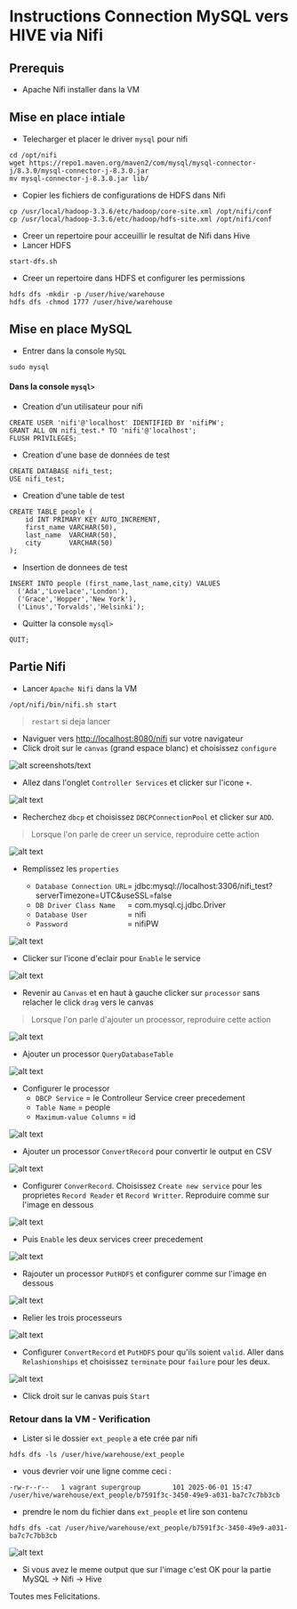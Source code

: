 # Instructions Connection MySQL vers HIVE via Nifi 

## Prerequis
- Apache Nifi installer dans la VM

## Mise en place intiale
- Telecharger et placer le driver `mysql` pour nifi

```
cd /opt/nifi
wget https://repo1.maven.org/maven2/com/mysql/mysql-connector-j/8.3.0/mysql-connector-j-8.3.0.jar
mv mysql-connector-j-8.3.0.jar lib/
```

- Copier les fichiers de configurations de HDFS dans Nifi
```
cp /usr/local/hadoop-3.3.6/etc/hadoop/core-site.xml /opt/nifi/conf
cp /usr/local/hadoop-3.3.6/etc/hadoop/hdfs-site.xml /opt/nifi/conf
```

- Creer un repertoire pour acceuillir le resultat de Nifi dans Hive
- Lancer HDFS
```
start-dfs.sh
```

- Creer un repertoire dans HDFS et configurer les permissions
```
hdfs dfs -mkdir -p /user/hive/warehouse
hdfs dfs -chmod 1777 /user/hive/warehouse
```

## Mise en place MySQL
- Entrer dans la console `MySQL`
```
sudo mysql
```

#### Dans la console `mysql>`
- Creation d'un utilisateur pour nifi
```
CREATE USER 'nifi'@'localhost' IDENTIFIED BY 'nifiPW';
GRANT ALL ON nifi_test.* TO 'nifi'@'localhost';
FLUSH PRIVILEGES;
```

- Creation d'une base de données de test
``` 
CREATE DATABASE nifi_test;
USE nifi_test;
``` 

- Creation d'une table de test
```
CREATE TABLE people (
    id INT PRIMARY KEY AUTO_INCREMENT,
    first_name VARCHAR(50),
    last_name  VARCHAR(50),
    city       VARCHAR(50)
);
```

- Insertion de donnees de test
```
INSERT INTO people (first_name,last_name,city) VALUES
  ('Ada','Lovelace','London'),
  ('Grace','Hopper','New York'),
  ('Linus','Torvalds','Helsinki');
```

- Quitter la console `mysql>`
```
QUIT;
```

## Partie Nifi
- Lancer `Apache Nifi` dans la VM
```
/opt/nifi/bin/nifi.sh start
```
> `restart` si deja lancer

- Naviguer vers [http://localhost:8080/nifi](http://localhost:8080/nifi) sur votre navigateur
- Click droit sur le `canvas` (grand espace blanc) et choisissez `configure`

![alt screenshots/text](image.png)

- Allez dans l'onglet `Controller Services` et clicker sur l'icone `+`.

![alt text](screenshots/image-1.png)

- Recherchez `dbcp` et choisissez `DBCPConnectionPool` et clicker sur `ADD`.
> Lorsque l'on parle de creer un service, reproduire cette action 

![alt text](screenshots/image-2.png)

- Remplissez les `properties`

    - `Database Connection URL`=  jdbc:mysql://localhost:3306/nifi_test?serverTimezone=UTC&useSSL=false
    - `DB Driver Class Name   `=  com.mysql.cj.jdbc.Driver
    - `Database User          `=  nifi
    - `Password               `=  nifiPW

![alt text](screenshots/image-3.png)

- Clicker sur l'icone d'eclair pour `Enable` le service

![alt text](screenshots/image-4.png)

- Revenir au `Canvas` et en haut à gauche clicker sur `processor` sans relacher le click `drag` vers le canvas 
> Lorsque l'on parle d'ajouter un processor, reproduire cette action 

![alt text](screenshots/image-5.png)

- Ajouter un processor `QueryDatabaseTable`

![alt text](screenshots/image-6.png)

- Configurer le processor
    - `DBCP Service` = le Controlleur Service creer precedement
    - `Table Name` = people
    - `Maximum-value Columns` = id

![alt text](screenshots/image-7.png)

- Ajouter un processor `ConvertRecord` pour convertir le output en CSV

![alt text](screenshots/image-8.png)

- Configurer `ConverRecord`. Choisissez `Create new service` pour les proprietes `Record Reader` et `Record Writter`. Reproduire comme sur l'image en dessous 

![alt text](screenshots/image-9.png)

- Puis `Enable` les deux services creer precedement 

![alt text](screenshots/image-11.png)

- Rajouter un processor `PutHDFS` et configurer comme sur l'image en dessous

![alt text](screenshots/image-12.png)

- Relier les trois processeurs

![alt text](screenshots/image-13.png)

- Configurer `ConvertRecord` et `PutHDFS` pour qu'ils soient `valid`. Aller dans `Relashionships` et choisissez `terminate` pour `failure` pour les deux.

![alt text](screenshots/image-14.png)

- Click droit sur le canvas puis `Start`

### Retour dans la VM - Verification

- Lister si le dossier `ext_people` a ete crée par nifi
```
hdfs dfs -ls /user/hive/warehouse/ext_people
```

- vous devrier voir une ligne comme ceci :
```
-rw-r--r--   1 vagrant supergroup        101 2025-06-01 15:47 /user/hive/warehouse/ext_people/b7591f3c-3450-49e9-a031-ba7c7c7bb3cb
```

- prendre le nom du fichier dans `ext_people` et lire son contenu
```
hdfs dfs -cat /user/hive/warehouse/ext_people/b7591f3c-3450-49e9-a031-ba7c7c7bb3cb
```
![alt text](screenshots/image-15.png)

- Si vous avez le meme output que sur l'image c'est OK pour la partie MySQL -> Nifi -> Hive

Toutes mes Felicitations.
